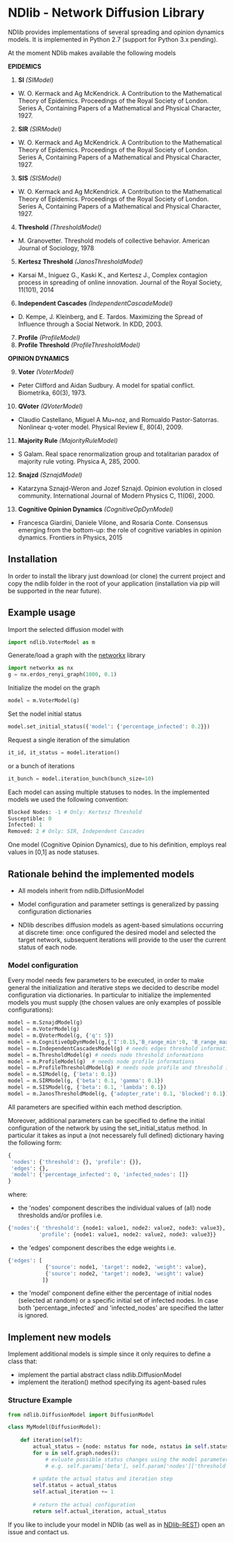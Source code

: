 # NDlib - Network Diffusion Library

NDlib provides implementations of several spreading and opinion dynamics models.
It is implemented in Python 2.7 (support for Python 3.x pending).

At the moment NDlib makes available the following models

**EPIDEMICS**

1. **SI** *(SIModel)*
 - W. O. Kermack and Ag McKendrick. A Contribution to the Mathematical Theory of Epidemics. Proceedings of the Royal Society of London. Series A, Containing Papers of a Mathematical and Physical Character, 1927.
2. **SIR** *(SIRModel)*
 - W. O. Kermack and Ag McKendrick. A Contribution to the Mathematical Theory of Epidemics. Proceedings of the Royal Society of London. Series A, Containing Papers of a Mathematical and Physical Character, 1927.
3. **SIS** *(SISModel)*
 - W. O. Kermack and Ag McKendrick. A Contribution to the Mathematical Theory of Epidemics. Proceedings of the Royal Society of London. Series A, Containing Papers of a Mathematical and Physical Character, 1927.
4. **Threshold** *(ThresholdModel)*
 - M. Granovetter. Threshold models of collective behavior. American Journal of Sociology, 1978  
5. **Kertesz Threshold** *(JanosThresholdModel)*
 - Karsai M., Iniguez G., Kaski K., and Kertesz J., Complex contagion process in spreading of online innovation. Journal of the Royal Society, 11(101), 2014
6. **Independent Cascades** *(IndependentCascadeModel)*
 - D. Kempe, J. Kleinberg, and E. Tardos. Maximizing the Spread of Influence through a Social Network. In KDD, 2003.
7. **Profile** *(ProfileModel)*
8. **Profile Threshold** *(ProfileThresholdModel)*
 
**OPINION DYNAMICS**

9. **Voter** *(VoterModel)*
 - Peter Clifford and Aidan Sudbury. A model for spatial conflict. Biometrika, 60(3), 1973. 
10. **QVoter** *(QVoterModel)*
 - Claudio Castellano, Miguel A Mu~noz, and Romualdo Pastor-Satorras. Nonlinear q-voter model. Physical Review E, 80(4), 2009.  
11. **Majority Rule** *(MajorityRuleModel)*
 - S Galam. Real space renormalization group and totalitarian paradox of majority rule voting. Physica A, 285, 2000.  
12. **Snajzd** *(SznajdModel)*
 - Katarzyna Sznajd-Weron and Jozef Sznajd. Opinion evolution in closed community. International Journal of Modern Physics C, 11(06), 2000. 
13. **Cognitive Opinion Dynamics** *(CognitiveOpDynModel)*
 - Francesca Giardini, Daniele Vilone, and Rosaria Conte. Consensus emerging from the bottom-up: the role of cognitive variables in opinion dynamics. Frontiers in Physics, 2015  

## Installation

In order to install the library just download (or clone) the current project and copy the ndlib folder in the root of your application (installation via pip will be supported in the near future).

## Example usage

Import the selected diffusion model with
```python
import ndlib.VoterModel as m
```

Generate/load a graph with the [networkx](https://networkx.github.io/) library
```python
import networkx as nx
g = nx.erdos_renyi_graph(1000, 0.1)
```
Initialize the model on the graph
```python
model = m.VoterModel(g)
```
Set the nodel initial status
```python
model.set_initial_status({'model': {'percentage_infected': 0.2}})
```
Request a single iteration of the simulation
```python
it_id, it_status = model.iteration()
```
or a bunch of iterations
```python
it_bunch = model.iteration_bunch(bunch_size=10)
``` 

Each model can assing multiple statuses to nodes. In the implemented models we used the following convention:
```python
Blocked Nodes: -1 # Only: Kertesz Threshold
Susceptible: 0
Infected: 1
Removed: 2 # Only: SIR, Independent Cascades
```
One model (Cognitive Opinion Dynamics), due to his definition, employs real values in [0,1] as node statuses.

## Rationale behind the implemented models

- All models inherit from ndlib.DiffusionModel

- Model configuration and parameter settings is generalized by passing configuration dictionaries

- NDlib describes diffusion models as agent-based simulations occurring at discrete time: once configured the desired model and selected the target network, subsequent iterations will provide to the user the current status of each node.

### Model configuration
Every model needs few parameters to be executed, in order to make general the initialization and iterative steps we decided to describe model configuration via dictionaries. In particular to initialize the implemented models you must supply (the chosen values are only examples of possible configurations):
```python
model = m.SznajdModel(g)
model = m.VoterModel(g) 
model = m.QVoterModel(g, {'q': 5})
model = m.CognitiveOpDynModel(g,{'I':0.15,'B_range_min':0, 'B_range_max':1,'T_range_min':0,'T_range_max':1,'R_fraction_negative':1/3.0,'R_fraction_neutral':1/3.0,'R_fraction_positive':1/3.0})
model = m.IndependentCascadesModel(g) # needs edges threshold informations
model = m.ThresholdModel(g) # needs node threshold informations
model = m.ProfileModel(g)  # needs node profile informations
model = m.ProfileThresholdModel(g) # needs node profile and threshold informations
model = m.SIModel(g, {'beta': 0.1})
model = m.SIRModel(g, {'beta': 0.1, 'gamma': 0.1})
model = m.SISModel(g, {'beta': 0.1, 'lambda': 0.1})
model = m.JanosThresholdModel(g, {'adopter_rate': 0.1, 'blocked': 0.1}) # needs node threshold informations
```
All parameters are specified within each method description.

Moreover, additional parameters can be specified to define the initial configuration of the network by using the set_initial_status method.
In particular it takes as input a (not necessarely full defined) dictionary having the following form:
```python
{
 'nodes': {'threshold': {}, 'profile': {}},
 'edges': {},
 'model': {'percentage_infected': 0, 'infected_nodes': []}
}
```
where:
- the 'nodes' component describes the individual values of (all) node thresholds and/or profiles i.e.
```python
{'nodes':{ 'threshold': {node1: value1, node2: value2, node3: value3},
          'profile': {node1: value1, node2: value2, node3: value3}}
```
- the 'edges' component describes the edge weights i.e.
```python
{'edges': [
            {'source': node1, 'target': node2, 'weight': value},
            {'source': node2, 'target': node3, 'weight': value}
           ]}
```
- the 'model' component define either the percentage of initial nodes (selected at random) or a specific initial set of infected nodes. In case both 'percentage_infected' and 'infected_nodes' are specified the latter is ignored.

## Implement new models
Implement additional models is simple since it only requires to define a class that:
- implement the partial abstract class ndlib.DiffusionModel
- implement the iteration() method specifying its agent-based rules 

### Structure Example
```python
from ndlib.DiffusionModel import DiffusionModel

class MyModel(DiffusionModel):
    
    def iteration(self):
        actual_status = {node: nstatus for node, nstatus in self.status.iteritems()}
        for u in self.graph.nodes():
            # evluate possible status changes using the model parameters (accessible via self.params)
            # e.g. self.params['beta'], self.param['nodes']['threshold'][u], self.params['edges'][(id_node0, idnode1)]
        
        # update the actual status and iteration step
        self.status = actual_status
        self.actual_iteration += 1
        
        # return the actual configuration
        return self.actual_iteration, actual_status
```
If you like to include your model in NDlib (as well as in [NDlib-REST](https://github.com/GiulioRossetti/ndlib-rest)) open an issue and contact us.
